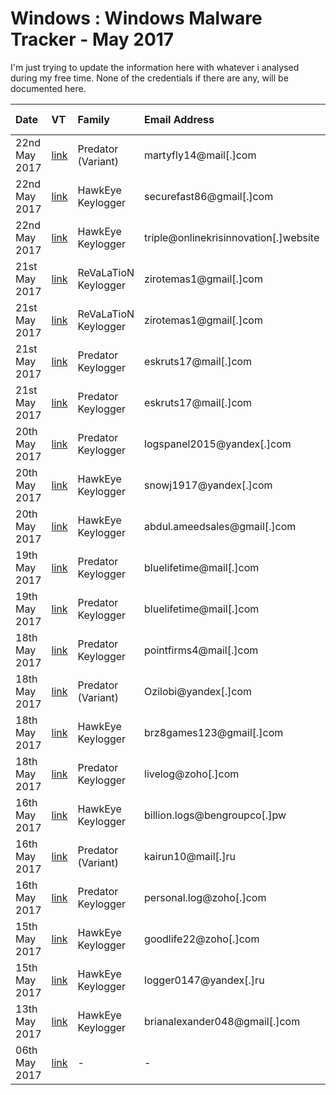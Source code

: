 # Windows : Windows Malware Tracker - May 2017

I'm just trying to update the information here with whatever i analysed during my free time.
None of the credentials if there are any, will be documented here.

|     Date     |      VT     |    Family    | Email Address | Secondary Email | Skype |  Google+ | Facebook | FTP Server | C&C |
| :---         | :---          | :---         | :---         | :---         | :---         | :---         | :---         | :---         | :---         |
| 22nd May 2017 | [link](https://virustotal.com/en/file/b39782b6e2a957cfcf4afd39006b178c41cb9d7d73ceab19d7d4b2c7bb6cb301/analysis/) | Predator (Variant) | martyfly14@mail[.]com | - | - | - | - | - | - |
| 22nd May 2017 | [link](https://virustotal.com/en/file/87a48cc981f78bafe19b49f3b810f2c8d517f3bfd022521c24bed9a9c30edfda/analysis/) | HawkEye Keylogger | securefast86@gmail[.]com | - | - | [link](https://plus.google.com/113576340514180937825) | - | - | - |
| 22nd May 2017 | [link](https://virustotal.com/en/file/edd652f8710e454fc89323dd9c6edbad552922d91f678063fbd017a515ae4c06/analysis/) | HawkEye Keylogger | triple@onlinekrisinnovation[.]website | - | - | - | - | - | - |
| 21st May 2017 | [link](https://virustotal.com/en/file/26aa84a859aa0e89971a75b2fff2f9543a43ec3d6a31ba5116e9e9bdd3584ace/analysis/) | ReVaLaTioN Keylogger | zirotemas1@gmail[.]com | - | - | [link](https://plus.google.com/116048014707032948817) | - | - | - |
| 21st May 2017 | [link](https://virustotal.com/en/file/9868aabefc41b6b36b1e2d170864ecf13de958950a1cf4cf99679d71530722e6/analysis/) | ReVaLaTioN Keylogger | zirotemas1@gmail[.]com | - | - | [link](https://plus.google.com/116048014707032948817) | - | - | - |
| 21st May 2017 | [link](https://virustotal.com/en/file/50173f5661d427c1ad1abcef4adfe8017ba79e0bcde601dd6ed8d5dd3feeeac9/analysis/) | Predator Keylogger | eskruts17@mail[.]com | - | - | - | - | - | - |
| 21st May 2017 | [link](https://virustotal.com/en/file/598b3dcd683042657df20cd42411145a465ec0eaa6b145bf5a6849fcd9995cf6/analysis/) | Predator Keylogger | eskruts17@mail[.]com | - | - | - | - | - | - |
| 20th May 2017 | [link](https://virustotal.com/en/file/c307f3e34cbb41b00251f40d00de09d708f8d87308daa4ed68d1c56a07c4ce01/analysis/) | Predator Keylogger | logspanel2015@yandex[.]com | - | - | - | - | - | - |
| 20th May 2017 | [link](https://virustotal.com/en/file/7699ae5869daef0095e60f6cc40b97e1096c97e32d01bae379e3931b9913f043/analysis/) | HawkEye Keylogger | snowj1917@yandex[.]com | - | - | - | - | - | - |
| 20th May 2017 | [link](https://virustotal.com/en/file/4fa83f46e7126df8921e3cc3f23e0ffe7f2f6a8e7688b8b58634d5a017ee0511/analysis/) | HawkEye Keylogger | abdul.ameedsales@gmail[.]com | - | - | [link](https://plus.google.com/103393712592831958105) | - | - | - |
| 19th May 2017 | [link](https://virustotal.com/en/file/e45e4748092a6aa24a4067f9aa1bb0e158996fc7b5ee2a2b907cad97c324f1f2/analysis/) | Predator Keylogger | bluelifetime@mail[.]com | - | - | - | - | - | - |
| 19th May 2017 | [link](https://virustotal.com/en/file/ecd63b7cfa6b4d45bda4a5195da27ab9775a59840946f9d8985272d816129e97/analysis/) | Predator Keylogger | bluelifetime@mail[.]com | - | - | - | - | - | - |
| 18th May 2017 | [link](https://virustotal.com/en/file/7ca25f8240b76c13c8ec1eabb6703f2857d88b614cd9fefbfd03ee4307d95e0f/analysis/) | Predator Keylogger | pointfirms4@mail[.]com | - | - | - | - | - | - |
| 18th May 2017 | [link](https://virustotal.com/en/file/a81d0186d1a59e6454d00952c8b66d18369a2874a65f5c3bffe7f21c3d906620/analysis/) | Predator (Variant) | Ozilobi@yandex[.]com | - | - | - | - | - | - |
| 18th May 2017 | [link](https://virustotal.com/en/file/c7e7171bf77fb42666c61ad5c8d2f6a19e576a40141d94224603a27474392740/analysis/) | HawkEye Keylogger | brz8games123@gmail[.]com | - | live:brz8games123_1 | [link](https://plus.google.com/106929799620793647496) | - | - | - |
| 18th May 2017 | [link](https://virustotal.com/en/file/3ee26962897b8c9c331ce985a549129d757b72cac98fe28ddb7f71b7b56e8ea8/analysis/) | Predator Keylogger | livelog@zoho[.]com | - | - | - | - | - | - |
| 16th May 2017 | [link](https://virustotal.com/en/file/51dad86a6951e045b3c4544b97470bfc68503c34e0e6fcffce1c23f23fbbf506/analysis/) | HawkEye Keylogger | billion.logs@bengroupco[.]pw | - | - | - | - | - | - |
| 16th May 2017 | [link](https://virustotal.com/en/file/2c4402f9a0bcc63e0a9f8c11f54440669286c93fe967df03bfb9f23933b51140/analysis/) | Predator (Variant) | kairun10@mail[.]ru | - | - | - | - | - | - |
| 16th May 2017 | [link](https://virustotal.com/en/file/c1ce26c2d09fa63b7bb0cacf558627526998a6f8df0ce059ac73427d4ddca5dd/analysis/) | Predator Keylogger | personal.log@zoho[.]com | - | - | - | - | - | - |
| 15th May 2017 | [link](https://virustotal.com/en/file/bb29e773445e4faf4bbddda57cef30987fb6b4c0c7b509bdbb3edfdcb8b63cab/analysis/) | HawkEye Keylogger | goodlife22@zoho[.]com | - | - | - | - | - | - |
| 15th May 2017 | [link](https://virustotal.com/en/file/06f39ee1e917b5d02b436a9dc2d62581fb8004ee6f2d376e09fb90aee253b85b/analysis/) | HawkEye Keylogger | logger0147@yandex[.]ru | - | - | - | - | - | - |
| 13th May 2017 | [link](https://virustotal.com/en/file/2f940bc2b04789102aab15c5ebb96be9b4a6687732b2f6c751b22341a52d9f7f/analysis/) | HawkEye Keylogger | brianalexander048@gmail[.]com | - | - | [link](https://plus.google.com/111762948974676096842) | - | - | - |
| 06th May 2017 | [link](https://virustotal.com/en/file/4b5e0b900276300c0f98443353ddef641856664f10d10ad62ac6d6b4520de51f/analysis/) | - | - | - | - | - | - | rzjanin@ftp://rzjanin[.]zapto[.]org | - |
